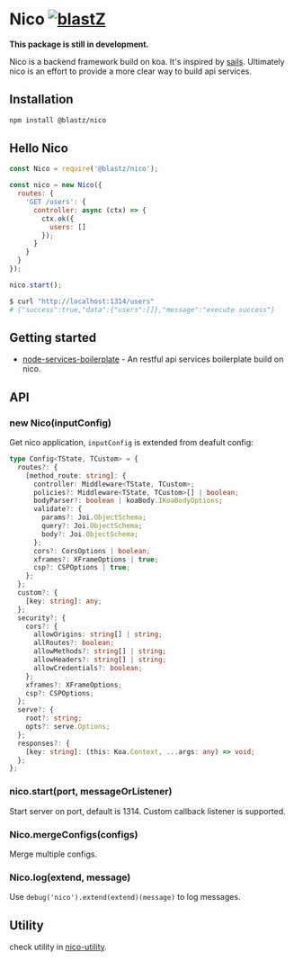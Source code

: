 # Nico [![blastZ](https://circleci.com/gh/blastZ/nico.svg?style=svg)](https://circleci.com/gh/blastZ/nico)

**This package is still in development.**

Nico is a backend framework build on koa. It's inspired by [sails](https://github.com/balderdashy/sails). Ultimately nico is an effort to provide a more clear way to build api services.

## Installation

```bash
npm install @blastz/nico
```

## Hello Nico

```js
const Nico = require('@blastz/nico');

const nico = new Nico({
  routes: {
    'GET /users': {
      controller: async (ctx) => {
        ctx.ok({
          users: []
        });
      }
    }
  }
});

nico.start();
```

```bash
$ curl "http://localhost:1314/users"
# {"success":true,"data":{"users":[]},"message":"execute success"}
```

## Getting started

- [node-services-boilerplate](https://github.com/blastZ/node-services-boilerplate) - An restful api services boilerplate build on nico.

## API

### new Nico(inputConfig)

Get nico application, `inputConfig` is extended from deafult config:

```ts
type Config<TState, TCustom> = {
  routes?: {
    [method_route: string]: {
      controller: Middleware<TState, TCustom>;
      policies?: Middleware<TState, TCustom>[] | boolean;
      bodyParser?: boolean | koaBody.IKoaBodyOptions;
      validate?: {
        params?: Joi.ObjectSchema;
        query?: Joi.ObjectSchema;
        body?: Joi.ObjectSchema;
      };
      cors?: CorsOptions | boolean;
      xframes?: XFrameOptions | true;
      csp?: CSPOptions | true;
    };
  };
  custom?: {
    [key: string]: any;
  };
  security?: {
    cors?: {
      allowOrigins: string[] | string;
      allRoutes?: boolean;
      allowMethods?: string[] | string;
      allowHeaders?: string[] | string;
      allowCredentials?: boolean;
    };
    xframes?: XFrameOptions;
    csp?: CSPOptions;
  };
  serve?: {
    root?: string;
    opts?: serve.Options;
  };
  responses?: {
    [key: string]: (this: Koa.Context, ...args: any) => void;
  };
};
```

### nico.start(port, messageOrListener)

Start server on port, default is 1314. Custom callback listener is supported.

### Nico.mergeConfigs(configs)

Merge multiple configs.

### Nico.log(extend, message)

Use `debug('nico').extend(extend)(message)` to log messages.

## Utility

check utility in [nico-utility](https://github.com/blastZ/nico-utility).
